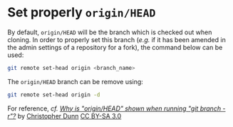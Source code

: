 # Set properly `origin/HEAD`

By default, `origin/HEAD` will be the branch which is checked out when cloning. In order to properly set this branch (_e.g._ if it has been amended in the admin settings of a repository for a fork), the command below can be used:

```bash
git remote set-head origin <branch_name>
```

The `origin/HEAD` branch can be remove using:

```bash
git remote set-head origin -d
```

For reference, _cf._ [_Why is "origin/HEAD" shown when running "git branch -r"?_](https://stackoverflow.com/a/6838756) by [Christopher Dunn](https://github.com/cdunn2001) [CC BY-SA 3.0](https://creativecommons.org/licenses/by-sa/3.0/)
